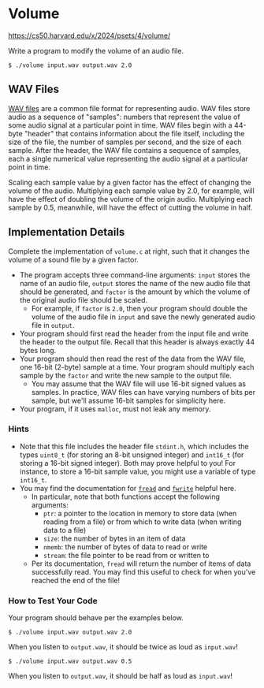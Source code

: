 # Volume

<https://cs50.harvard.edu/x/2024/psets/4/volume/>

Write a program to modify the volume of an audio file.

```
$ ./volume input.wav output.wav 2.0
```

## WAV Files

[WAV files](https://docs.fileformat.com/audio/wav/) are a common file format for representing audio. WAV files store audio as a sequence of "samples": numbers that represent the value of some audio signal at a particular point in time. WAV files begin with a 44-byte "header" that contains information about the file itself, including the size of the file, the number of samples per second, and the size of each sample. After the header, the WAV file contains a sequence of samples, each a single numerical value representing the audio signal at a particular point in time.

Scaling each sample value by a given factor has the effect of changing the volume of the audio. Multiplying each sample value by 2.0, for example, will have the effect of doubling the volume of the origin audio. Multiplying each sample by 0.5, meanwhile, will have the effect of cutting the volume in half.

## Implementation Details

Complete the implementation of `volume.c` at right, such that it changes the volume of a sound file by a given factor.

- The program accepts three command-line arguments: `input` stores the name of an audio file, `output` stores the name of the new audio file that should be generated, and `factor` is the amount by which the volume of the original audio file should be scaled.
  - For example, if `factor` is `2.0`, then your program should double the volume of the audio file in `input` and save the newly generated audio file in `output`.
- Your program should first read the header from the input file and write the header to the output file. Recall that this header is always exactly 44 bytes long.
- Your program should then read the rest of the data from the WAV file, one 16-bit (2-byte) sample at a time. Your program should multiply each sample by the `factor` and write the new sample to the output file.
  - You may assume that the WAV file will use 16-bit signed values as samples. In practice, WAV files can have varying numbers of bits per sample, but we'll assume 16-bit samples for simplicity here.
- Your program, if it uses `malloc`, must not leak any memory.

### Hints

- Note that this file includes the header file `stdint.h`, which includes the types `uint8_t` (for storing an 8-bit unsigned integer) and `int16_t` (for storing a 16-bit signed integer). Both may prove helpful to you! For instance, to store a 16-bit sample value, you might use a variable of type `int16_t`.
- You may find the documentation for [`fread`](https://man.cs50.io/3/fread) and [`fwrite`](https://man.cs50.io/3/fwrite) helpful here.
  - In particular, note that both functions accept the following arguments:
    - `ptr`: a pointer to the location in memory to store data (when reading from a file) or from which to write data (when writing data to a file)
    - `size`: the number of bytes in an item of data
    - `nmemb`: the number of bytes of data to read or write
    - `stream`: the file pointer to be read from or written to
  - Per its documentation, `fread` will return the number of items of data successfully read. You may find this useful to check for when you've reached the end of the file!

### How to Test Your Code

Your program should behave per the examples below.

```
$ ./volume input.wav output.wav 2.0
```

When you listen to `output.wav`, it should be twice as loud as `input.wav`!

```
$ ./volume input.wav output.wav 0.5
```

When you listen to `output.wav`, it should be half as loud as `input.wav`!
